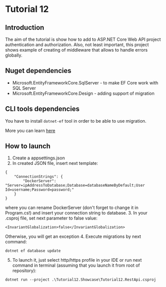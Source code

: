 # Tutorial 12

## Introduction

The aim of the tutorial is show how to add to ASP.NET Core Web API project authentication and authorization. Also, not 
least important, this project shows example of creating of middleware that allows to handle errors globally.

## Nuget dependencies

- Microsoft.EntityFrameworkCore.SqlServer - to make EF Core work with SQL Server
- Microsoft.EntityFrameworkCore.Design - adding support of migration

## CLI tools dependencies

You have to install `dotnet-ef` tool in order to be able to use migration.

More you can learn [here](https://learn.microsoft.com/en-us/ef/core/cli/dotnet#installing-the-tools)

## How to launch

1. Create a appsettings.json
2. In created JSON file, insert next template:
```
{
    "ConnectionStrings": {
        "DockerServer": "Server=ipAddressToDatabase;Database=databaseNameByDefault;User Id=username;Password=password;"
    }
}
``` 
where you can rename DockerServer (don't forget to change it in Program.cs!) and insert your connection string to database.
3. In your .csproj file, set next parameter to false value:
```
<InvariantGlobalization>false</InvariantGlobalization>
```
Otherwise, you will get an exception
4. Execute migrations by next command:
```
dotnet ef database update
```
5. To launch it, just select http/https profile in your IDE or run next command in terminal (assuming that you launch it from root of repository):
```
dotnet run --project .\Tutorial12.Showcase\Tutorial12.RestApi.csproj
```